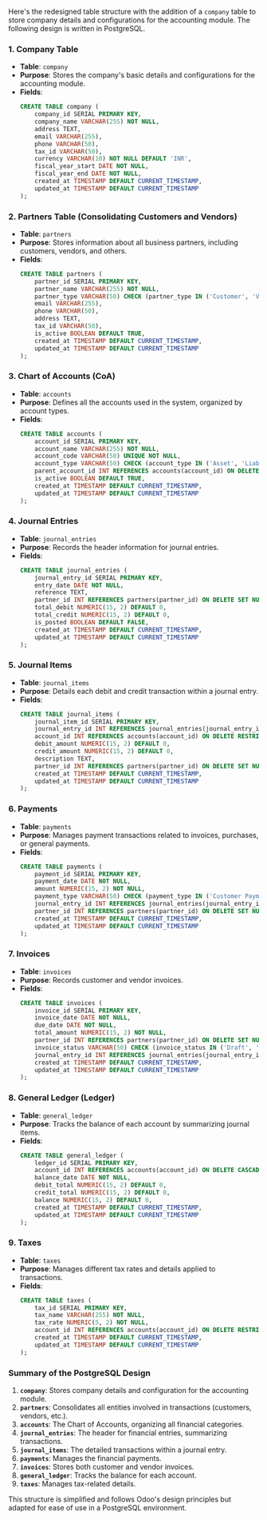 Here's the redesigned table structure with the addition of a `company` table to store company details and configurations for the accounting module. The following design is written in PostgreSQL.

### 1. **Company Table**
   - **Table**: `company`
   - **Purpose**: Stores the company's basic details and configurations for the accounting module.
   - **Fields**:
     ```sql
     CREATE TABLE company (
         company_id SERIAL PRIMARY KEY,
         company_name VARCHAR(255) NOT NULL,
         address TEXT,
         email VARCHAR(255),
         phone VARCHAR(50),
         tax_id VARCHAR(50),
         currency VARCHAR(10) NOT NULL DEFAULT 'INR',
         fiscal_year_start DATE NOT NULL,
         fiscal_year_end DATE NOT NULL,
         created_at TIMESTAMP DEFAULT CURRENT_TIMESTAMP,
         updated_at TIMESTAMP DEFAULT CURRENT_TIMESTAMP
     );
     ```

### 2. **Partners Table (Consolidating Customers and Vendors)**
   - **Table**: `partners`
   - **Purpose**: Stores information about all business partners, including customers, vendors, and others.
   - **Fields**:
     ```sql
     CREATE TABLE partners (
         partner_id SERIAL PRIMARY KEY,
         partner_name VARCHAR(255) NOT NULL,
         partner_type VARCHAR(50) CHECK (partner_type IN ('Customer', 'Vendor', 'Both')) NOT NULL,
         email VARCHAR(255),
         phone VARCHAR(50),
         address TEXT,
         tax_id VARCHAR(50),
         is_active BOOLEAN DEFAULT TRUE,
         created_at TIMESTAMP DEFAULT CURRENT_TIMESTAMP,
         updated_at TIMESTAMP DEFAULT CURRENT_TIMESTAMP
     );
     ```

### 3. **Chart of Accounts (CoA)**
   - **Table**: `accounts`
   - **Purpose**: Defines all the accounts used in the system, organized by account types.
   - **Fields**:
     ```sql
     CREATE TABLE accounts (
         account_id SERIAL PRIMARY KEY,
         account_name VARCHAR(255) NOT NULL,
         account_code VARCHAR(50) UNIQUE NOT NULL,
         account_type VARCHAR(50) CHECK (account_type IN ('Asset', 'Liability', 'Equity', 'Revenue', 'Expense')) NOT NULL,
         parent_account_id INT REFERENCES accounts(account_id) ON DELETE SET NULL,
         is_active BOOLEAN DEFAULT TRUE,
         created_at TIMESTAMP DEFAULT CURRENT_TIMESTAMP,
         updated_at TIMESTAMP DEFAULT CURRENT_TIMESTAMP
     );
     ```

### 4. **Journal Entries**
   - **Table**: `journal_entries`
   - **Purpose**: Records the header information for journal entries.
   - **Fields**:
     ```sql
     CREATE TABLE journal_entries (
         journal_entry_id SERIAL PRIMARY KEY,
         entry_date DATE NOT NULL,
         reference TEXT,
         partner_id INT REFERENCES partners(partner_id) ON DELETE SET NULL,
         total_debit NUMERIC(15, 2) DEFAULT 0,
         total_credit NUMERIC(15, 2) DEFAULT 0,
         is_posted BOOLEAN DEFAULT FALSE,
         created_at TIMESTAMP DEFAULT CURRENT_TIMESTAMP,
         updated_at TIMESTAMP DEFAULT CURRENT_TIMESTAMP
     );
     ```

### 5. **Journal Items**
   - **Table**: `journal_items`
   - **Purpose**: Details each debit and credit transaction within a journal entry.
   - **Fields**:
     ```sql
     CREATE TABLE journal_items (
         journal_item_id SERIAL PRIMARY KEY,
         journal_entry_id INT REFERENCES journal_entries(journal_entry_id) ON DELETE CASCADE,
         account_id INT REFERENCES accounts(account_id) ON DELETE RESTRICT,
         debit_amount NUMERIC(15, 2) DEFAULT 0,
         credit_amount NUMERIC(15, 2) DEFAULT 0,
         description TEXT,
         partner_id INT REFERENCES partners(partner_id) ON DELETE SET NULL,
         created_at TIMESTAMP DEFAULT CURRENT_TIMESTAMP,
         updated_at TIMESTAMP DEFAULT CURRENT_TIMESTAMP
     );
     ```

### 6. **Payments**
   - **Table**: `payments`
   - **Purpose**: Manages payment transactions related to invoices, purchases, or general payments.
   - **Fields**:
     ```sql
     CREATE TABLE payments (
         payment_id SERIAL PRIMARY KEY,
         payment_date DATE NOT NULL,
         amount NUMERIC(15, 2) NOT NULL,
         payment_type VARCHAR(50) CHECK (payment_type IN ('Customer Payment', 'Vendor Payment')) NOT NULL,
         journal_entry_id INT REFERENCES journal_entries(journal_entry_id) ON DELETE CASCADE,
         partner_id INT REFERENCES partners(partner_id) ON DELETE SET NULL,
         created_at TIMESTAMP DEFAULT CURRENT_TIMESTAMP,
         updated_at TIMESTAMP DEFAULT CURRENT_TIMESTAMP
     );
     ```

### 7. **Invoices**
   - **Table**: `invoices`
   - **Purpose**: Records customer and vendor invoices.
   - **Fields**:
     ```sql
     CREATE TABLE invoices (
         invoice_id SERIAL PRIMARY KEY,
         invoice_date DATE NOT NULL,
         due_date DATE NOT NULL,
         total_amount NUMERIC(15, 2) NOT NULL,
         partner_id INT REFERENCES partners(partner_id) ON DELETE SET NULL,
         invoice_status VARCHAR(50) CHECK (invoice_status IN ('Draft', 'Posted', 'Paid')) NOT NULL,
         journal_entry_id INT REFERENCES journal_entries(journal_entry_id) ON DELETE CASCADE,
         created_at TIMESTAMP DEFAULT CURRENT_TIMESTAMP,
         updated_at TIMESTAMP DEFAULT CURRENT_TIMESTAMP
     );
     ```

### 8. **General Ledger (Ledger)**
   - **Table**: `general_ledger`
   - **Purpose**: Tracks the balance of each account by summarizing journal items.
   - **Fields**:
     ```sql
     CREATE TABLE general_ledger (
         ledger_id SERIAL PRIMARY KEY,
         account_id INT REFERENCES accounts(account_id) ON DELETE CASCADE,
         balance_date DATE NOT NULL,
         debit_total NUMERIC(15, 2) DEFAULT 0,
         credit_total NUMERIC(15, 2) DEFAULT 0,
         balance NUMERIC(15, 2) DEFAULT 0,
         created_at TIMESTAMP DEFAULT CURRENT_TIMESTAMP,
         updated_at TIMESTAMP DEFAULT CURRENT_TIMESTAMP
     );
     ```

### 9. **Taxes**
   - **Table**: `taxes`
   - **Purpose**: Manages different tax rates and details applied to transactions.
   - **Fields**:
     ```sql
     CREATE TABLE taxes (
         tax_id SERIAL PRIMARY KEY,
         tax_name VARCHAR(255) NOT NULL,
         tax_rate NUMERIC(5, 2) NOT NULL,
         account_id INT REFERENCES accounts(account_id) ON DELETE RESTRICT,
         created_at TIMESTAMP DEFAULT CURRENT_TIMESTAMP,
         updated_at TIMESTAMP DEFAULT CURRENT_TIMESTAMP
     );
     ```

### Summary of the PostgreSQL Design
1. **`company`**: Stores company details and configuration for the accounting module.
2. **`partners`**: Consolidates all entities involved in transactions (customers, vendors, etc.).
3. **`accounts`**: The Chart of Accounts, organizing all financial categories.
4. **`journal_entries`**: The header for financial entries, summarizing transactions.
5. **`journal_items`**: The detailed transactions within a journal entry.
6. **`payments`**: Manages the financial payments.
7. **`invoices`**: Stores both customer and vendor invoices.
8. **`general_ledger`**: Tracks the balance for each account.
9. **`taxes`**: Manages tax-related details.

This structure is simplified and follows Odoo's design principles but adapted for ease of use in a PostgreSQL environment.
